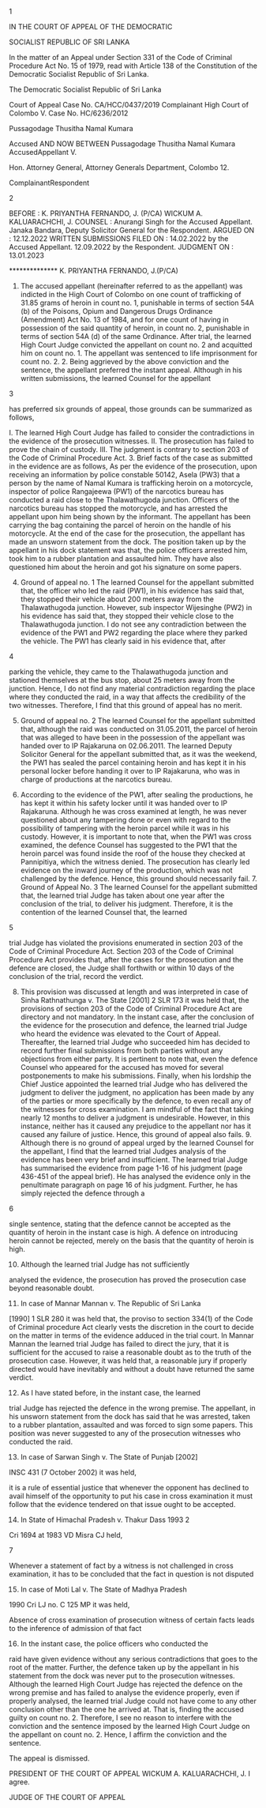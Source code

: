 1

IN THE COURT OF APPEAL OF THE DEMOCRATIC

SOCIALIST REPUBLIC OF SRI LANKA

In the matter of an Appeal under Section 331 of the Code of Criminal Procedure Act No. 15 of 1979, read with Article 138 of the Constitution of the Democratic Socialist Republic of Sri Lanka.

The Democratic Socialist Republic of Sri Lanka

Court of Appeal Case No. CA/HCC/0437/2019 Complainant High Court of Colombo V. Case No. HC/6236/2012

Pussagodage Thusitha Namal Kumara

Accused AND NOW BETWEEN Pussagodage Thusitha Namal Kumara AccusedAppellant V.

Hon. Attorney General, Attorney Generals Department, Colombo 12.

ComplainantRespondent

2

BEFORE : K. PRIYANTHA FERNANDO, J. (P/CA) WICKUM A. KALUARACHCHI, J. COUNSEL : Anurangi Singh for the Accused Appellant. Janaka Bandara, Deputy Solicitor General for the Respondent. ARGUED ON : 12.12.2022 WRITTEN SUBMISSIONS FILED ON : 14.02.2022 by the Accused Appellant. 12.09.2022 by the Respondent. JUDGMENT ON : 13.01.2023

************** K. PRIYANTHA FERNANDO, J.(P/CA)

1. The accused appellant (hereinafter referred to as the appellant) was indicted in the High Court of Colombo on one count of trafficking of 31.85 grams of heroin in count no. 1, punishable in terms of section 54A (b) of the Poisons, Opium and Dangerous Drugs Ordinance (Amendment) Act No. 13 of 1984, and for one count of having in possession of the said quantity of heroin, in count no. 2, punishable in terms of section 54A (d) of the same Ordinance. After trial, the learned High Court Judge convicted the appellant on count no. 2 and acquitted him on count no. 1. The appellant was sentenced to life imprisonment for count no. 2. 2. Being aggrieved by the above conviction and the sentence, the appellant preferred the instant appeal. Although in his written submissions, the learned Counsel for the appellant

3

has preferred six grounds of appeal, those grounds can be summarized as follows,

I. The learned High Court Judge has failed to consider the contradictions in the evidence of the prosecution witnesses. II. The prosecution has failed to prove the chain of custody. III. The judgment is contrary to section 203 of the Code of Criminal Procedure Act. 3. Brief facts of the case as submitted in the evidence are as follows, As per the evidence of the prosecution, upon receiving an information by police constable 50142, Asela (PW3) that a person by the name of Namal Kumara is trafficking heroin on a motorcycle, inspector of police Rangajeewa (PW1) of the narcotics bureau has conducted a raid close to the Thalawathugoda junction. Officers of the narcotics bureau has stopped the motorcycle, and has arrested the appellant upon him being shown by the informant. The appellant has been carrying the bag containing the parcel of heroin on the handle of his motorcycle. At the end of the case for the prosecution, the appellant has made an unsworn statement from the dock. The position taken up by the appellant in his dock statement was that, the police officers arrested him, took him to a rubber plantation and assaulted him. They have also questioned him about the heroin and got his signature on some papers.

4. Ground of appeal no. 1 The learned Counsel for the appellant submitted that, the officer who led the raid (PW1), in his evidence has said that, they stopped their vehicle about 200 meters away from the Thalawathugoda junction. However, sub inspector Wijesinghe (PW2) in his evidence has said that, they stopped their vehicle close to the Thalawathugoda junction. I do not see any contradiction between the evidence of the PW1 and PW2 regarding the place where they parked the vehicle. The PW1 has clearly said in his evidence that, after

4

parking the vehicle, they came to the Thalawathugoda junction and stationed themselves at the bus stop, about 25 meters away from the junction. Hence, I do not find any material contradiction regarding the place where they conducted the raid, in a way that affects the credibility of the two witnesses. Therefore, I find that this ground of appeal has no merit.

5. Ground of appeal no. 2 The learned Counsel for the appellant submitted that, although the raid was conducted on 31.05.2011, the parcel of heroin that was alleged to have been in the possession of the appellant was handed over to IP Rajakaruna on 02.06.2011. The learned Deputy Solicitor General for the appellant submitted that, as it was the weekend, the PW1 has sealed the parcel containing heroin and has kept it in his personal locker before handing it over to IP Rajakaruna, who was in charge of productions at the narcotics bureau.

6. According to the evidence of the PW1, after sealing the productions, he has kept it within his safety locker until it was handed over to IP Rajakaruna. Although he was cross examined at length, he was never questioned about any tampering done or even with regard to the possibility of tampering with the heroin parcel while it was in his custody. However, it is important to note that, when the PW1 was cross examined, the defence Counsel has suggested to the PW1 that the heroin parcel was found inside the roof of the house they checked at Pannipitiya, which the witness denied. The prosecution has clearly led evidence on the inward journey of the production, which was not challenged by the defence. Hence, this ground should necessarily fail. 7. Ground of Appeal No. 3 The learned Counsel for the appellant submitted that, the learned trial Judge has taken about one year after the conclusion of the trial, to deliver his judgment. Therefore, it is the contention of the learned Counsel that, the learned

5

trial Judge has violated the provisions enumerated in section 203 of the Code of Criminal Procedure Act. Section 203 of the Code of Criminal Procedure Act provides that, after the cases for the prosecution and the defence are closed, the Judge shall forthwith or within 10 days of the conclusion of the trial, record the verdict.

8. This provision was discussed at length and was interpreted in case of Sinha Rathnathunga v. The State [2001] 2 SLR 173 it was held that, the provisions of section 203 of the Code of Criminal Procedure Act are directory and not mandatory. In the instant case, after the conclusion of the evidence for the prosecution and defence, the learned trial Judge who heard the evidence was elevated to the Court of Appeal. Thereafter, the learned trial Judge who succeeded him has decided to record further final submissions from both parties without any objections from either party. It is pertinent to note that, even the defence Counsel who appeared for the accused has moved for several postponements to make his submissions. Finally, when his lordship the Chief Justice appointed the learned trial Judge who has delivered the judgment to deliver the judgment, no application has been made by any of the parties or more specifically by the defence, to even recall any of the witnesses for cross examination. I am mindful of the fact that taking nearly 12 months to deliver a judgment is undesirable. However, in this instance, neither has it caused any prejudice to the appellant nor has it caused any failure of justice. Hence, this ground of appeal also fails. 9. Although there is no ground of appeal urged by the learned Counsel for the appellant, I find that the learned trial Judges analysis of the evidence has been very brief and insufficient. The learned trial Judge has summarised the evidence from page 1-16 of his judgment (page 436-451 of the appeal brief). He has analysed the evidence only in the penultimate paragraph on page 16 of his judgment. Further, he has simply rejected the defence through a

6

single sentence, stating that the defence cannot be accepted as the quantity of heroin in the instant case is high. A defence on introducing heroin cannot be rejected, merely on the basis that the quantity of heroin is high.

10. Although the learned trial Judge has not sufficiently

analysed the evidence, the prosecution has proved the prosecution case beyond reasonable doubt.

11. In case of Mannar Mannan v. The Republic of Sri Lanka

[1990] 1 SLR 280 it was held that, the proviso to section 334(1) of the Code of Criminal procedure Act clearly vests the discretion in the court to decide on the matter in terms of the evidence adduced in the trial court. In Mannar Mannan the learned trial Judge has failed to direct the jury, that it is sufficient for the accused to raise a reasonable doubt as to the truth of the prosecution case. However, it was held that, a reasonable jury if properly directed would have inevitably and without a doubt have returned the same verdict.

12. As I have stated before, in the instant case, the learned

trial Judge has rejected the defence in the wrong premise. The appellant, in his unsworn statement from the dock has said that he was arrested, taken to a rubber plantation, assaulted and was forced to sign some papers. This position was never suggested to any of the prosecution witnesses who conducted the raid.

13. In case of Sarwan Singh v. The State of Punjab [2002]

INSC 431 (7 October 2002) it was held,

it is a rule of essential justice that whenever the opponent has declined to avail himself of the opportunity to put his case in cross examination it must follow that the evidence tendered on that issue ought to be accepted.

14. In State of Himachal Pradesh v. Thakur Dass 1993 2

Cri 1694 at 1983 VD Misra CJ held,

7

Whenever a statement of fact by a witness is not challenged in cross examination, it has to be concluded that the fact in question is not disputed

15. In case of Moti Lal v. The State of Madhya Pradesh

1990 Cri LJ no. C 125 MP it was held,

Absence of cross examination of prosecution witness of certain facts leads to the inference of admission of that fact

16. In the instant case, the police officers who conducted the

raid have given evidence without any serious contradictions that goes to the root of the matter. Further, the defence taken up by the appellant in his statement from the dock was never put to the prosecution witnesses. Although the learned High Court Judge has rejected the defence on the wrong premise and has failed to analyse the evidence properly, even if properly analysed, the learned trial Judge could not have come to any other conclusion other than the one he arrived at. That is, finding the accused guilty on count no. 2. Therefore, I see no reason to interfere with the conviction and the sentence imposed by the learned High Court Judge on the appellant on count no. 2. Hence, I affirm the conviction and the sentence.

The appeal is dismissed.

PRESIDENT OF THE COURT OF APPEAL WICKUM A. KALUARACHCHI, J. I agree.

JUDGE OF THE COURT OF APPEAL